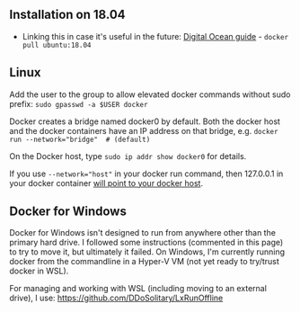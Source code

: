 ## Installation on 18.04

- Linking this in case it's useful in the future: [Digital Ocean guide](https://www.digitalocean.com/community/tutorials/how-to-install-and-use-docker-on-ubuntu-18-04) - `docker pull ubuntu:18.04`

## Linux

Add the user to the group to allow elevated docker commands without sudo prefix: `sudo gpasswd -a $USER docker`

Docker creates a bridge named docker0 by default. Both the docker host and the docker containers have an IP address on that bridge, e.g. `docker run --network="bridge"  # (default)`

On the Docker host, type `sudo ip addr show docker0` for details.

If you use `--network="host"` in your docker run command, then 127.0.0.1 in your docker container [will point to your docker host](https://stackoverflow.com/a/24326540).


## Docker for Windows

Docker for Windows isn't designed to run from anywhere other than the primary hard drive. I followed some instructions (commented in this page) to try to move it, but ultimately it failed. On Windows, I'm currently running docker from the commandline in a Hyper-V VM (not yet ready to try/trust docker in WSL).

<!--
Moving docker for windows to an external drive:

- Right-click docker in system tray and stop (equivalent to `sc.exe stop docker`?)
- Open Windows `services`, scroll to "Docker Desktop Service", right-click and stop (equivalent to `dockerd --unregister-serivce`?)
- Move the `C:\Program Files\Docker` to external drive

As administrator:
```
cd D:\Docker\Docker\resources
dockerd --register-service --data-root D:\docker

sc config com.docker.service binPath=D:\Docker\Docker\com.docker.service
```

After running the `sc config` command, if you right-click Docker Desktop Service in Windows `services` and select properties - you'll see the path to exectable has changed.  You can now right-click Docker Desktop Service and `start`.
-->

For managing and working with WSL (including moving to an external drive), I use: https://github.com/DDoSolitary/LxRunOffline
